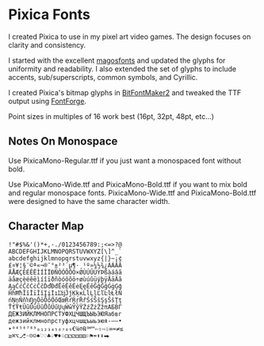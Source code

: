 # Pixica Fonts

I created Pixica to use in my pixel art video games. The design focuses on clarity and consistency.

I started with the excellent [magosfonts](https://nimblebeastscollective.itch.io/magosfonts) and updated the glyphs for uniformity and readability. I also extended the set of glyphs to include accents, sub/superscripts, common symbols, and Cyrillic.

I created Pixica's bitmap glyphs in [BitFontMaker2](https://www.pentacom.jp/pentacom/bitfontmaker2/) and tweaked the TTF output using [FontForge](https://fontforge.org/).

Point sizes in multiples of 16 work best (16pt, 32pt, 48pt, etc...)


## Notes On Monospace

Use PixicaMono-Regular.ttf if you just want a monospaced font without bold.

Use PixicaMono-Wide.ttf and PixicaMono-Bold.ttf if you want to mix bold and regular monospace fonts. PixicaMono-Wide.ttf and PixicaMono-Bold.ttf were designed to have the same character width.


## Character Map

```
!"#$%&'()*+,-./0123456789:;<=>?@
ABCDEFGHIJKLMNOPQRSTUVWXYZ[\]^_`
abcdefghijklmnopqrstuvwxyz{|}~¡¢
£¤¥¦§¨©ª«¬®¯°±²³´µ¶·¸¹º»¼½¾¿ÀÁÂÃ
ÄÅÆÇÈÉÊËÌÍÎÏÐÑÒÓÔÕÖ×ØÙÚÛÜÝÞßàáâã
äåæçèéêëìíîïðñòóôõö÷øùúûüýþÿĀāĂă
ĄąĆćĈĉĊċČčĎďĐđĒēĔĕĖėĘęĚěĜĝĞğĠġĢģ
ĤĥĦħĨĩĪīĬĭĮįİıĲĳĴĵĶķĸĹĺĻļĽľĿŀŁłŃ
ńŅņŇňŉŊŋŌōŎŏŐőŒœŔŕŖŗŘřŚśŜŝŞşŠšŢţ
ŤťŦŧŨũŪūŬŭŮůŰűŲųŴŵŶŷŸŹźŻżŽžπАБВГ
ДЕЖЗИЙКЛМНОПРСТУФХЦЧШЩЪЫЬЭЮЯабвг
дежзийклмнопрстуфхцчшщъыьэюя‑–—•
‣⁰⁴⁵⁶⁷⁸⁹₀₁₂₃₄₅₆₇₈₉€℅℗℞℠™⇦⇧⇨⇩∞≈≠≤
≥⌘⌥⎇◦☹☺♠♡♢♣♤♥♦♧⚀⚁⚂⚃⚄⚅⚐⚑⬅⬆⬇⮕
```
